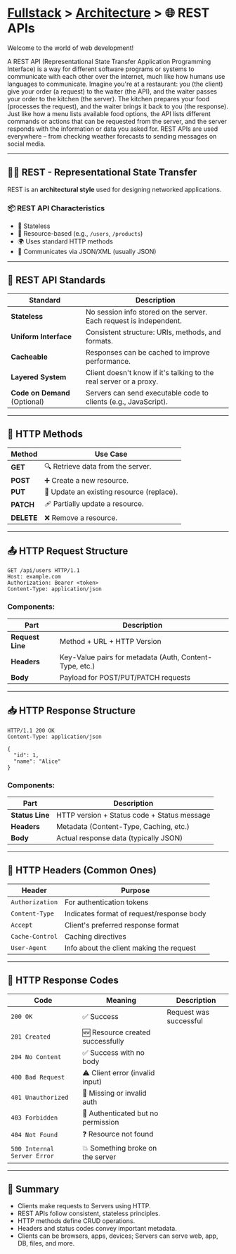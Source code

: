 # [Fullstack](../../) > [Architecture](../) > 🌐 REST APIs

Welcome to the world of web development!

A REST API (Representational State Transfer Application Programming Interface) is a way for different software programs or systems to communicate with each other over the internet, much like how humans use languages to communicate. Imagine you're at a restaurant: you (the client) give your order (a request) to the waiter (the API), and the waiter passes your order to the kitchen (the server). The kitchen prepares your food (processes the request), and the waiter brings it back to you (the response). Just like how a menu lists available food options, the API lists different commands or actions that can be requested from the server, and the server responds with the information or data you asked for. REST APIs are used everywhere – from checking weather forecasts to sending messages on social media.

---

## 🧑‍💻 REST - Representational State Transfer

REST is an **architectural style** used for designing networked applications.

### 📦 REST API Characteristics

- 🔄 Stateless
- 📘 Resource-based (e.g., `/users`, `/products`)
- 🌍 Uses standard HTTP methods
- 💬 Communicates via JSON/XML (usually JSON)

---

## 📏 REST API Standards

| Standard | Description |
|----------|-------------|
| **Stateless** | No session info stored on the server. Each request is independent. |
| **Uniform Interface** | Consistent structure: URIs, methods, and formats. |
| **Cacheable** | Responses can be cached to improve performance. |
| **Layered System** | Client doesn't know if it's talking to the real server or a proxy. |
| **Code on Demand** (Optional) | Servers can send executable code to clients (e.g., JavaScript). |

---

## 🧾 HTTP Methods

| Method | Use Case |
|--------|----------|
| **GET** | 🔍 Retrieve data from the server. |
| **POST** | ➕ Create a new resource. |
| **PUT** | 🔁 Update an existing resource (replace). |
| **PATCH** | 🩹 Partially update a resource. |
| **DELETE** | ❌ Remove a resource. |

---

## 📤 HTTP Request Structure

```http
GET /api/users HTTP/1.1
Host: example.com
Authorization: Bearer <token>
Content-Type: application/json
```

### Components:

| Part | Description |
|------|-------------|
| **Request Line** | Method + URL + HTTP Version |
| **Headers** | Key-Value pairs for metadata (Auth, Content-Type, etc.) |
| **Body** | Payload for POST/PUT/PATCH requests |

---

## 📥 HTTP Response Structure

```http
HTTP/1.1 200 OK
Content-Type: application/json

{
  "id": 1,
  "name": "Alice"
}
```

### Components:

| Part | Description |
|------|-------------|
| **Status Line** | HTTP version + Status code + Status message |
| **Headers** | Metadata (Content-Type, Caching, etc.) |
| **Body** | Actual response data (typically JSON) |

---

## 🧠 HTTP Headers (Common Ones)

| Header | Purpose |
|--------|---------|
| `Authorization` | For authentication tokens |
| `Content-Type` | Indicates format of request/response body |
| `Accept` | Client's preferred response format |
| `Cache-Control` | Caching directives |
| `User-Agent` | Info about the client making the request |

---

## 📡 HTTP Response Codes

| Code | Meaning | Description |
|------|---------|-------------|
| `200 OK` | ✅ Success | Request was successful |
| `201 Created` | 🆕 Resource created successfully |
| `204 No Content` | ✅ Success with no body |
| `400 Bad Request` | ⚠️ Client error (invalid input) |
| `401 Unauthorized` | 🔐 Missing or invalid auth |
| `403 Forbidden` | 🚫 Authenticated but no permission |
| `404 Not Found` | ❓ Resource not found |
| `500 Internal Server Error` | 💥 Something broke on the server |

---

## 🎯 Summary

- Clients make requests to Servers using HTTP.
- REST APIs follow consistent, stateless principles.
- HTTP methods define CRUD operations.
- Headers and status codes convey important metadata.
- Clients can be browsers, apps, devices; Servers can serve web, app, DB, files, and more.